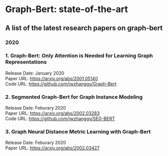 # Graph-Bert: state-of-the-art
## A list of the latest research papers on graph-bert

### 2020
### 1. Graph-Bert: Only Attention is Needed for Learning Graph Representations
Release Date: January 2020 <br>
Paper URL: https://arxiv.org/abs/2001.05140 <br>
Code URL: https://github.com/jwzhanggy/Graph-Bert

### 2. Segmented Graph-Bert for Graph Instance Modeling
Release Date: Feburary 2020 <br>
Paper URL: https://arxiv.org/abs/2002.03283 <br>
Code URL: https://github.com/jwzhanggy/SEG-BERT

### 3. Graph Neural Distance Metric Learning with Graph-Bert
Release Date: Feburary 2020 <br>
Paper URL: https://arxiv.org/abs/2002.03427 <br>

